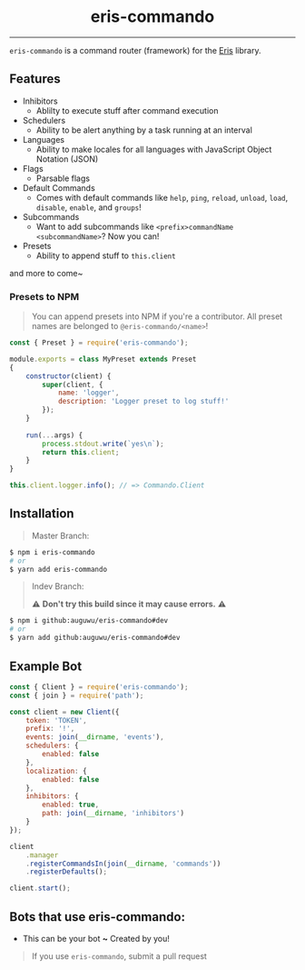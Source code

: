 <h1 align="center">eris-commando</h1>

---------------
`eris-commando` is a command router (framework) for the [Eris](https://abal.moe/Eris) library.

## Features

- Inhibitors
  - Ablilty to execute stuff after command execution
- Schedulers
  - Ability to be alert anything by a task running at an interval
- Languages
  - Ability to make locales for all languages with JavaScript Object Notation (JSON)
- Flags
  - Parsable flags
- Default Commands
  - Comes with default commands like `help`, `ping`, `reload`, `unload`, `load`, `disable`, `enable`, and `groups`!
- Subcommands
  - Want to add subcommands like `<prefix>commandName <subcommandName>`? Now you can!
- Presets
  - Ability to append stuff to `this.client`

and more to come~

### Presets to NPM

> You can append presets into NPM if you're a contributor. All preset names are belonged to `@eris-commando/<name>`!

```js
const { Preset } = require('eris-commando');

module.exports = class MyPreset extends Preset
{
    constructor(client) {
        super(client, {
            name: 'logger',
            description: 'Logger preset to log stuff!'
        });
    }
    
    run(...args) {
        process.stdout.write(`yes\n`);
        return this.client;
    }
}

this.client.logger.info(); // => Commando.Client
```

## Installation

> Master Branch:

```sh
$ npm i eris-commando
# or
$ yarn add eris-commando
```

> Indev Branch:
>
> :warning: **Don't try this build since it may cause errors.** :warning:

```sh
$ npm i github:auguwu/eris-commando#dev
# or
$ yarn add github:auguwu/eris-commando#dev
```

## Example Bot

```js
const { Client } = require('eris-commando');
const { join } = require('path');

const client = new Client({
    token: 'TOKEN',
    prefix: '!',
    events: join(__dirname, 'events'),
    schedulers: {
        enabled: false
    },
    localization: {
        enabled: false
    },
    inhibitors: {
        enabled: true,
        path: join(__dirname, 'inhibitors')
    }
});

client
    .manager
    .registerCommandsIn(join(__dirname, 'commands'))
    .registerDefaults();

client.start();
```

## Bots that use eris-commando:

- This can be your bot **~** Created by you!

> If you use `eris-commando`, submit a pull request
